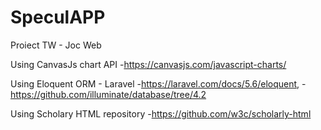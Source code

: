 # SpeculAPP


Proiect TW - Joc Web

Using CanvasJs chart API 
-https://canvasjs.com/javascript-charts/

Using Eloquent ORM - Laravel
 -https://laravel.com/docs/5.6/eloquent,
 -https://github.com/illuminate/database/tree/4.2
 
 Using Scholary HTML repository
 -https://github.com/w3c/scholarly-html
